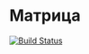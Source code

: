 ﻿# Матрица

[![Build Status](https://travis-ci.org/AleksandraSavosina/381706-2_savosina_labs.svg?branch=lab_matrix)](https://travis-ci.org/AleksandraSavosina/381706-2_savosina_labs)
